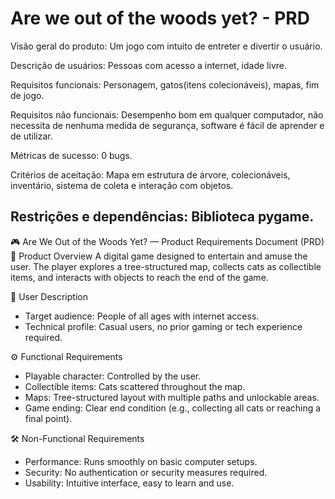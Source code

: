 # Are we out of the woods yet? - PRD

Visão geral do produto: Um jogo com intuito de entreter e divertir o usuário.

Descrição de usuários: Pessoas com acesso a internet, idade livre.

Requisitos funcionais: Personagem, gatos(itens colecionáveis), mapas, fim de jogo.

Requisitos não funcionais: Desempenho bom em qualquer computador, não necessita de nenhuma medida de segurança, software é fácil de aprender e de utilizar.

Métricas de sucesso: 0 bugs.

Critérios de aceitação: Mapa em estrutura de árvore, colecionáveis, inventário, sistema de coleta e interação com objetos.

Restrições e dependências: Biblioteca pygame.
--------------------------------------------------------------------------------------------------------------------------------------------------
🎮 Are We Out of the Woods Yet? — Product Requirements Document (PRD)
🧭 Product Overview
A digital game designed to entertain and amuse the user. The player explores a tree-structured map, collects cats as collectible items, and interacts with objects to reach the end of the game.

👥 User Description
- Target audience: People of all ages with internet access.
- Technical profile: Casual users, no prior gaming or tech experience required.

⚙️ Functional Requirements
- Playable character: Controlled by the user.
- Collectible items: Cats scattered throughout the map.
- Maps: Tree-structured layout with multiple paths and unlockable areas.
- Game ending: Clear end condition (e.g., collecting all cats or reaching a final point).

🛠️ Non-Functional Requirements
- Performance: Runs smoothly on basic computer setups.
- Security: No authentication or security measures required.
- Usability: Intuitive interface, easy to learn and use.


